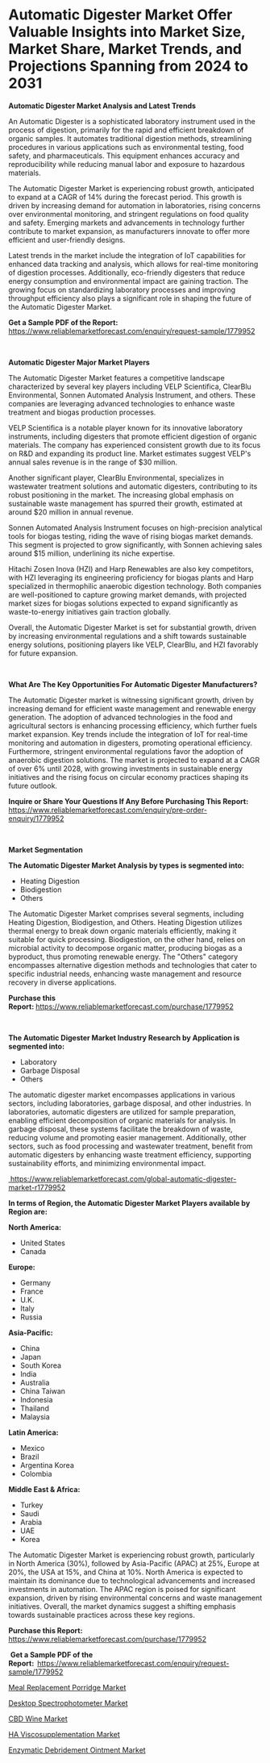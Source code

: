 <p><h1>Automatic Digester Market Offer Valuable Insights into Market Size, Market Share, Market Trends, and Projections Spanning from 2024 to 2031</h1></p><p><strong>Automatic Digester Market Analysis and Latest Trends</strong></p>
<p><p>An Automatic Digester is a sophisticated laboratory instrument used in the process of digestion, primarily for the rapid and efficient breakdown of organic samples. It automates traditional digestion methods, streamlining procedures in various applications such as environmental testing, food safety, and pharmaceuticals. This equipment enhances accuracy and reproducibility while reducing manual labor and exposure to hazardous materials.</p><p>The Automatic Digester Market is experiencing robust growth, anticipated to expand at a CAGR of 14% during the forecast period. This growth is driven by increasing demand for automation in laboratories, rising concerns over environmental monitoring, and stringent regulations on food quality and safety. Emerging markets and advancements in technology further contribute to market expansion, as manufacturers innovate to offer more efficient and user-friendly designs.</p><p>Latest trends in the market include the integration of IoT capabilities for enhanced data tracking and analysis, which allows for real-time monitoring of digestion processes. Additionally, eco-friendly digesters that reduce energy consumption and environmental impact are gaining traction. The growing focus on standardizing laboratory processes and improving throughput efficiency also plays a significant role in shaping the future of the Automatic Digester Market.</p></p>
<p><strong>Get a Sample PDF of the Report:&nbsp;</strong> <a href="https://www.reliablemarketforecast.com/enquiry/request-sample/1779952?utm_campaign=1130&utm_medium=2&utm_source=Github&utm_content=ia&utm_term=09102024&utm_id=automatic-digester">https://www.reliablemarketforecast.com/enquiry/request-sample/1779952</a></p>
<p>&nbsp;</p>
<p><strong>Automatic Digester Major Market Players</strong></p>
<p><p>The Automatic Digester Market features a competitive landscape characterized by several key players including VELP Scientifica, ClearBlu Environmental, Sonnen Automated Analysis Instrument, and others. These companies are leveraging advanced technologies to enhance waste treatment and biogas production processes.</p><p>VELP Scientifica is a notable player known for its innovative laboratory instruments, including digesters that promote efficient digestion of organic materials. The company has experienced consistent growth due to its focus on R&D and expanding its product line. Market estimates suggest VELP's annual sales revenue is in the range of $30 million.</p><p>Another significant player, ClearBlu Environmental, specializes in wastewater treatment solutions and automatic digesters, contributing to its robust positioning in the market. The increasing global emphasis on sustainable waste management has spurred their growth, estimated at around $20 million in annual revenue.</p><p>Sonnen Automated Analysis Instrument focuses on high-precision analytical tools for biogas testing, riding the wave of rising biogas market demands. This segment is projected to grow significantly, with Sonnen achieving sales around $15 million, underlining its niche expertise.</p><p>Hitachi Zosen Inova (HZI) and Harp Renewables are also key competitors, with HZI leveraging its engineering proficiency for biogas plants and Harp specialized in thermophilic anaerobic digestion technology. Both companies are well-positioned to capture growing market demands, with projected market sizes for biogas solutions expected to expand significantly as waste-to-energy initiatives gain traction globally.</p><p>Overall, the Automatic Digester Market is set for substantial growth, driven by increasing environmental regulations and a shift towards sustainable energy solutions, positioning players like VELP, ClearBlu, and HZI favorably for future expansion.</p></p>
<p>&nbsp;</p>
<p><strong>What Are The Key Opportunities For Automatic Digester Manufacturers?</strong></p>
<p><p>The Automatic Digester market is witnessing significant growth, driven by increasing demand for efficient waste management and renewable energy generation. The adoption of advanced technologies in the food and agricultural sectors is enhancing processing efficiency, which further fuels market expansion. Key trends include the integration of IoT for real-time monitoring and automation in digesters, promoting operational efficiency. Furthermore, stringent environmental regulations favor the adoption of anaerobic digestion solutions. The market is projected to expand at a CAGR of over 6% until 2028, with growing investments in sustainable energy initiatives and the rising focus on circular economy practices shaping its future outlook.</p></p>
<p><strong>Inquire or Share Your Questions If Any Before Purchasing This Report:</strong> <a href="https://www.reliablemarketforecast.com/enquiry/pre-order-enquiry/1779952?utm_campaign=1130&utm_medium=2&utm_source=Github&utm_content=ia&utm_term=09102024&utm_id=automatic-digester">https://www.reliablemarketforecast.com/enquiry/pre-order-enquiry/1779952</a></p>
<p>&nbsp;</p>
<p><strong>Market Segmentation</strong></p>
<p><strong>The Automatic Digester Market Analysis by types is segmented into:</strong></p>
<p><ul><li>Heating Digestion</li><li>Biodigestion</li><li>Others</li></ul></p>
<p><p>The Automatic Digester Market comprises several segments, including Heating Digestion, Biodigestion, and Others. Heating Digestion utilizes thermal energy to break down organic materials efficiently, making it suitable for quick processing. Biodigestion, on the other hand, relies on microbial activity to decompose organic matter, producing biogas as a byproduct, thus promoting renewable energy. The "Others" category encompasses alternative digestion methods and technologies that cater to specific industrial needs, enhancing waste management and resource recovery in diverse applications.</p></p>
<p><strong>Purchase this Report:&nbsp;</strong><a href="https://www.reliablemarketforecast.com/purchase/1779952?utm_campaign=1130&utm_medium=2&utm_source=Github&utm_content=ia&utm_term=09102024&utm_id=automatic-digester">https://www.reliablemarketforecast.com/purchase/1779952</a></p>
<p>&nbsp;</p>
<p><strong>The Automatic Digester Market Industry Research by Application is segmented into:</strong></p>
<p><ul><li>Laboratory</li><li>Garbage Disposal</li><li>Others</li></ul></p>
<p><p>The automatic digester market encompasses applications in various sectors, including laboratories, garbage disposal, and other industries. In laboratories, automatic digesters are utilized for sample preparation, enabling efficient decomposition of organic materials for analysis. In garbage disposal, these systems facilitate the breakdown of waste, reducing volume and promoting easier management. Additionally, other sectors, such as food processing and wastewater treatment, benefit from automatic digesters by enhancing waste treatment efficiency, supporting sustainability efforts, and minimizing environmental impact.</p></p>
<p><a href="https://www.reliablemarketforecast.com/global-automatic-digester-market-r1779952?utm_campaign=1130&utm_medium=2&utm_source=Github&utm_content=ia&utm_term=09102024&utm_id=automatic-digester">&nbsp;https://www.reliablemarketforecast.com/global-automatic-digester-market-r1779952</a></p>
<p><strong>In terms of Region, the Automatic Digester Market Players available by Region are:</strong></p>
<p>
    <p> <strong> North America: </strong>
        <ul>
            <li>United States</li>
            <li>Canada</li>
        </ul>
        </p> 
    <p> <strong> Europe: </strong>
        <ul>
            <li>Germany</li>
            <li>France</li>
            <li>U.K.</li>
            <li>Italy</li>
            <li>Russia</li>
        </ul>
        </p> 
    <p> <strong> Asia-Pacific: </strong>
        <ul>
            <li>China</li>
            <li>Japan</li>
            <li>South Korea</li>
            <li>India</li>
            <li>Australia</li>
            <li>China Taiwan</li>
            <li>Indonesia</li>
            <li>Thailand</li>
            <li>Malaysia</li>
        </ul>
        </p> 
    <p> <strong> Latin America: </strong>
        <ul>
            <li>Mexico</li>
            <li>Brazil</li>
            <li>Argentina Korea</li>
            <li>Colombia</li>
        </ul>
        </p> 
    <p> <strong> Middle East & Africa: </strong>
        <ul>
            <li>Turkey</li>
            <li>Saudi</li>
            <li>Arabia</li>
            <li>UAE</li>
            <li>Korea</li>
        </ul>
    </p>
    </p>
<p><p>The Automatic Digester Market is experiencing robust growth, particularly in North America (30%), followed by Asia-Pacific (APAC) at 25%, Europe at 20%, the USA at 15%, and China at 10%. North America is expected to maintain its dominance due to technological advancements and increased investments in automation. The APAC region is poised for significant expansion, driven by rising environmental concerns and waste management initiatives. Overall, the market dynamics suggest a shifting emphasis towards sustainable practices across these key regions.</p></p>
<p><strong>Purchase this Report: </strong><a href="https://www.reliablemarketforecast.com/purchase/1779952?utm_campaign=1130&utm_medium=2&utm_source=Github&utm_content=ia&utm_term=09102024&utm_id=automatic-digester">https://www.reliablemarketforecast.com/purchase/1779952</a></p>
<p>&nbsp;<strong>Get a Sample PDF of the Report:&nbsp;&nbsp;</strong><a href="https://www.reliablemarketforecast.com/enquiry/request-sample/1779952?utm_campaign=1130&utm_medium=2&utm_source=Github&utm_content=ia&utm_term=09102024&utm_id=automatic-digester">https://www.reliablemarketforecast.com/enquiry/request-sample/1779952</a></p>
<p><strong></strong></p>
<p><p><a href="https://issuu.com/reportprime-2/docs/meal-replacement-porridge-market-si_4125d0f1f39229?utm_campaign=1130&utm_medium=2&utm_source=Github&utm_content=ia&utm_term=09102024&utm_id=automatic-digester">Meal Replacement Porridge Market</a></p><p><a href="https://github.com/diedrer4btm/Market-Research-Report-List-1/blob/main/desktop-spectrophotometer-market.md?utm_campaign=1130&utm_medium=2&utm_source=Github&utm_content=ia&utm_term=09102024&utm_id=automatic-digester">Desktop Spectrophotometer Market</a></p><p><a href="https://issuu.com/reportprime-2/docs/cbd-wine-market-size-2030.pptx_9f20b2412107f8?utm_campaign=1130&utm_medium=2&utm_source=Github&utm_content=ia&utm_term=09102024&utm_id=automatic-digester">CBD Wine Market</a></p><p><a href="https://www.linkedin.com/pulse/global-market-pulse-trends-growth-analysis-ha-viscosupplementation-wcdjf?trackingId=1T5oaFo%2BSLGzRpnYSa%2B%2FDA%3D%3D&utm_campaign=1130&utm_medium=2&utm_source=Github&utm_content=ia&utm_term=09102024&utm_id=automatic-digester">HA Viscosupplementation Market</a></p><p><a href="https://www.linkedin.com/pulse/enzymatic-debridement-ointment-market-report-product-ufijf?utm_campaign=1130&utm_medium=2&utm_source=Github&utm_content=ia&utm_term=09102024&utm_id=automatic-digester">Enzymatic Debridement Ointment Market</a></p></p>